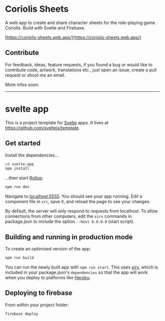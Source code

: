 # Coriolis Sheets

A web app to create and share character sheets for the role-playing game Coriolis. Build with Svelte and Firebase.

[https://coriolis-sheets.web.app/](https://coriolis-sheets.web.app/)

## Contribute

For feedback, ideas, feature requests, if you found a bug or would like to contribute code, artwork, translations etc., just open an issue, create a pull request or shoot me an email.

More infos soon.

---

# svelte app

This is a project template for [Svelte](https://svelte.dev) apps. It lives at https://github.com/sveltejs/template.

## Get started

Install the dependencies...

```bash
cd svelte-app
npm install
```

...then start [Rollup](https://rollupjs.org):

```bash
npm run dev
```

Navigate to [localhost:5555](http://localhost:5555). You should see your app running. Edit a component file in `src`, save it, and reload the page to see your changes.

By default, the server will only respond to requests from localhost. To allow connections from other computers, edit the `sirv` commands in package.json to include the option `--host 0.0.0.0` (start script).


## Building and running in production mode

To create an optimised version of the app:

```bash
npm run build
```

You can run the newly built app with `npm run start`. This uses [sirv](https://github.com/lukeed/sirv), which is included in your package.json's `dependencies` so that the app will work when you deploy to platforms like [Heroku](https://heroku.com).

## Deploying to firebase

From within your project folder:

```bash
firebase deploy
```